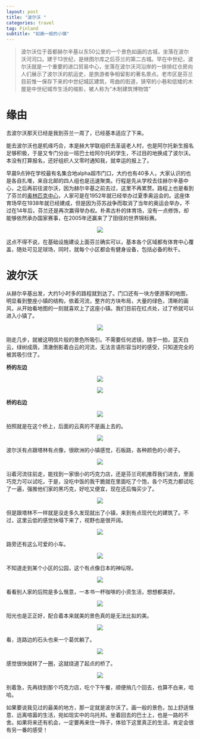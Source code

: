 ```yaml
---
layout: post
title: "波尔沃 "
categories: travel
tag: Finland 
subtitle: "如画一般的小镇"
---
```


> 波尔沃位于首都赫尔辛基以东50公里的一个景色如画的古城，坐落在波尔沃河河口。建于13世纪，是继图尔库之后芬兰的第二古城。早在中世纪，波尔沃就是一个重要的进口贸易中心，坐落在波尔沃河沿岸的一排排红仓房向人们展示了波尔沃的航运史，是旅游者争相留影的著名景点。老市区是芬兰目前惟一保存下来的中世纪城区建筑，弯曲的街道，狭窄的小巷和低矮的木屋是中世纪城市生活的缩影，被人称为“木制建筑博物馆”

# 缘由

去波尔沃那天已经是我到芬兰一周了，已经基本适应了下来。

能去波尔沃也是机缘巧合，本是赫大学联组织去圣诞老人村，也是阿尔托新生报名足够积极，于是又专门分出一班巴士给阿尔托的学生，不过目的地换成了波尔沃。本没有打算报名，还好组织人又零时通知我，就幸运的报上了。

早晨9点钟在学校最有名集合地alpha超市门口，大约也有40多人，大家认识的也是各自扎堆，来自北邮的四人组也是迅速聚类。行程是先从学校去往赫尔辛基中心，之后再前往波尔沃，因为赫尔辛基之前去过，这里不再累赘。路程上也是看到了芬兰的[奥林匹克中心](http://baike.baidu.com/view/1088399.htm)，人家可是在1952年就已经举办过夏季奥运会的。这座体育场早在1938年就已经建成，但是因为芬苏战争而取消了当年的奥运会举办，不过在14年后，芬兰还是再次赢得举办权。朴素古朴的体育场，没有一点修饰，却能够依然承办国家赛事，在2005年还赢来了了田径的世界锦标赛。

<center><p><img src="../images/boerwo/1.jpg" align="center"></p></center>

这点不得不说，在基础设施建设上面芬兰确实可以，基本各个区域都有体育中心覆盖，随处可见足球场，同时，就每个小区都会有健身设备，包括必备的秋千。

# 波尔沃

从赫尔辛基出发，大约1小时多的路程就到达了。门口还有一块方便游客的地图，明显看到整座小镇的结构，依着河流，整齐的方块布局，大量的绿色，清晰的画风，从开始看地图的一刻就喜欢上了这座小镇。我们目前在红点处，过了桥就可以进入小镇了。

<center><p><img src="../images/boerwo/2.jpg" align="center"></p></center>

刚走几步，就被这明信片般的景色所吸引。不需要任何滤镜，随手一拍，蓝天白云，绿树成荫，清澈倒影着白云的河流，无法言语形容当时的感受，只知道完全的被其吸引住了。

**桥的左边**

<center><p><img src="../images/boerwo/3.jpg" align="center"></p></center>

<center><p><img src="../images/boerwo/5.jpg" align="center"></p></center>

**桥的右边**

<center><p><img src="../images/boerwo/4.jpg" align="center"></p></center>

拍照就是在这个桥上，后面的云真的不是画上去的。

<center><p><img src="../images/boerwo/15.jpg" align="center"></p></center>

波尔沃有点跟塔林有点像，很欧洲的小镇感觉，石板路，各种颜色的小房子。

<center><p><img src="../images/boerwo/6.jpg" align="center"></p></center>

沿着河流往前走，能找到一家很小的巧克力店，还是芬兰司机推荐我们进去，里面巧克力可以试吃，于是，没吃中饭的我干脆就在里面吃了个饱，各个巧克力都试吃了一遍，强推他们家的黑巧克，好吃又便宜，现在还后悔买少了。

<center><p><img src="../images/boerwo/7.jpg" align="center"></p></center>

但是跟塔林不一样就是没走多久发现就出了小镇，来到有点现代化的建筑了。不过，这里云低的感觉快塌下来了，视野也是很开阔。

<center><p><img src="../images/boerwo/8.jpg" align="center"></p></center>

路旁还有这么可爱的小车。

<center><p><img src="../images/boerwo/9.jpg" align="center"></p></center>

不知道走到某个小区的公园，这个有点像日本的神坛呀。

<center><p><img src="../images/boerwo/10.jpg" align="center"></p></center>

看看别人家的后院是多么惬意，一本书一杯咖啡的小资生活，想想都美好。

<center><p><img src="../images/boerwo/14.jpg" align="center"></p></center>

阳光也是正正好，配合着本来就美的景色真的是无法比拟的美。

<center><p><img src="../images/boerwo/11.jpg" align="center"></p></center>

看，连路边的石头也来一个葛优躺了。

<center><p><img src="../images/boerwo/12.jpg" align="center"></p></center>

感觉很快就转了一圈，这就绕道了起点的桥了。

<center><p><img src="../images/boerwo/13.jpg" align="center"></p></center>

别着急，先再绕到那个巧克力店，吃个下午餐，顺便捎几个回去，也算不白来，哈哈。

如果要说我见过的最美的地方，那一定就是波尔沃了。画一般的景色，加上舒适惬意、远离喧嚣的生活，宛如现实中的乌托邦。坐着回去的巴士上，也是一路的不舍。如果将来还有机会，一定要再来住一阵子，体验下这里真正的生活，肯定会很有另一番的感受！